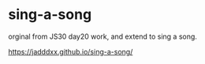 # sing-a-song
orginal from JS30 day20 work, and extend to sing a song.

https://jadddxx.github.io/sing-a-song/

